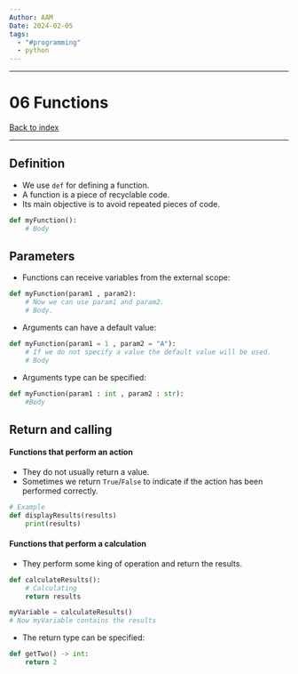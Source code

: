 ```yaml
---
Author: AAM
Date: 2024-02-05
tags:
  - "#programming"
  - python
---
```

---
# 06 Functions

[Back to index](../PYTHON.md)

---

## Definition

- We use `def` for defining a function.
- A function is a piece of recyclable code.
- Its main objective is to avoid repeated pieces of code.

```python
def myFunction():
	# Body
```


## Parameters

- Functions can receive variables from the external scope:
```python
def myFunction(param1 , param2):
	# Now we can use param1 and param2.
	# Body.
```

- Arguments can have a default value:
```python
def myFunction(param1 = 1 , param2 = "A"):
	# If we do not specify a value the default value will be used.
	# Body
```

- Arguments type can be specified:
```python
def myFunction(param1 : int , param2 : str):
	#Body
```
## Return and calling

#### Functions that perform an action

- They do not usually return a value.
- Sometimes we return `True`/`False` to indicate if the action has been performed correctly.

```python
# Example
def displayResults(results)
	print(results)
```
#### Functions that perform a calculation

- They perform some king of operation and return the results.
```python
def calculateResults():
	# Calculating
	return results

myVariable = calculateResults()
# Now myVariable contains the results
```

- The return type can be specified:
```python
def getTwo() -> int:
	return 2
```